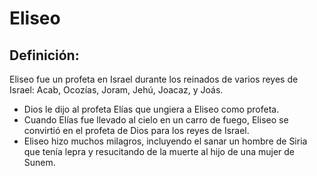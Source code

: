 # Eliseo

## Definición: 

Eliseo fue un profeta en Israel durante los reinados de varios reyes de Israel:  Acab, Ocozías, Joram, Jehú, Joacaz, y Joás.

* Dios le dijo al profeta Elías que ungiera a Eliseo como profeta.
* Cuando Elías fue llevado al cielo en un carro de fuego, Eliseo se convirtió en el profeta de Dios para los reyes de Israel.
* Eliseo hizo muchos milagros, incluyendo el sanar un hombre de Siria que tenía lepra y resucitando de la muerte al hijo de una mujer de Sunem.


